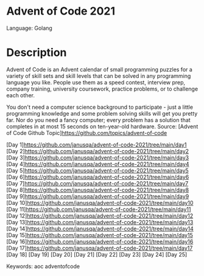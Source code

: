 # Advent of Code 2021
Language: Golang

# Description
Advent of Code is an Advent calendar of small programming puzzles for a variety of skill sets and skill levels that can be solved in any programming language you like. People use them as a speed contest, interview prep, company training, university coursework, practice problems, or to challenge each other.

You don't need a computer science background to participate - just a little programming knowledge and some problem solving skills will get you pretty far. Nor do you need a fancy computer; every problem has a solution that completes in at most 15 seconds on ten-year-old hardware.
Source: [Advent of Code Github Topic]https://github.com/topics/advent-of-code

[Day 1]https://github.com/janusqa/advent-of-code-2021/tree/main/day1
[Day 2]https://github.com/janusqa/advent-of-code-2021/tree/main/day2
[Day 3]https://github.com/janusqa/advent-of-code-2021/tree/main/day3
[Day 4]https://github.com/janusqa/advent-of-code-2021/tree/main/day4
[Day 5]https://github.com/janusqa/advent-of-code-2021/tree/main/day5
[Day 6]https://github.com/janusqa/advent-of-code-2021/tree/main/day6
[Day 7]https://github.com/janusqa/advent-of-code-2021/tree/main/day7
[Day 8]https://github.com/janusqa/advent-of-code-2021/tree/main/day8
[Day 9]https://github.com/janusqa/advent-of-code-2021/tree/main/day9
[Day 10]https://github.com/janusqa/advent-of-code-2021/tree/main/day10
[Day 11]https://github.com/janusqa/advent-of-code-2021/tree/main/day11
[Day 12]https://github.com/janusqa/advent-of-code-2021/tree/main/day12
[Day 13]https://github.com/janusqa/advent-of-code-2021/tree/main/day13
[Day 14]https://github.com/janusqa/advent-of-code-2021/tree/main/day14
[Day 15]https://github.com/janusqa/advent-of-code-2021/tree/main/day15
[Day 16]https://github.com/janusqa/advent-of-code-2021/tree/main/day16
[Day 17]https://github.com/janusqa/advent-of-code-2021/tree/main/day17
[Day 18]
[Day 19]
[Day 20]
[Day 21]
[Day 22]
[Day 23]
[Day 24]
[Day 25]

Keywords: aoc adventofcode

